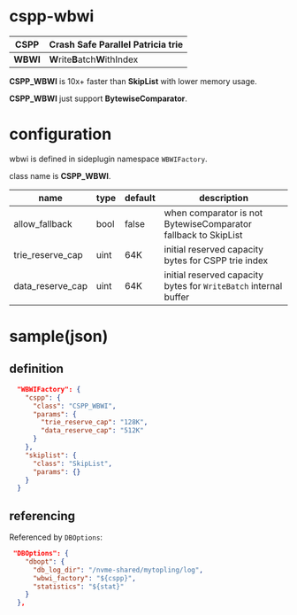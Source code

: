 # cspp-wbwi

**CSPP** | **C**rash **S**afe **P**arallel **P**atricia trie
---------|-------------------
**WBWI** | **W**rite**B**atch**W**ithIndex

**CSPP_WBWI** is 10x+ faster than **SkipList** with lower memory usage.

**CSPP_WBWI** just support **BytewiseComparator**.

# configuration
wbwi is defined in sideplugin namespace `WBWIFactory`.

class name is **CSPP_WBWI**.

name | type | default | description
-----|------|---------|---
allow_fallback|bool|false|when comparator is not BytewiseComparator fallback to SkipList
trie_reserve_cap|uint|64K|initial reserved capacity bytes for CSPP trie index
data_reserve_cap|uint|64K|initial reserved capacity bytes for `WriteBatch` internal buffer

# sample(json)
## definition
```json
  "WBWIFactory": {
    "cspp": {
      "class": "CSPP_WBWI",
      "params": {
        "trie_reserve_cap": "128K",
        "data_reserve_cap": "512K"
      }
    },
    "skiplist": {
      "class": "SkipList",
      "params": {}
    }
  }
```
## referencing
Referenced by `DBOptions`:

```json
 "DBOptions": {
    "dbopt": {
      "db_log_dir": "/nvme-shared/mytopling/log",
      "wbwi_factory": "${cspp}",
      "statistics": "${stat}"
    }
  },
 ```
